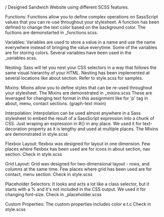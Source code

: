 / Designed Sandwich Website using different SCSS features.

Functions: 
Functions allow you to define complex operations on SassScript values that you can re-use throughout your stylesheet.
A function has been defined to change the text color based on the background color. 
The fuctions are demonstarted in _functions.scss.

Variables:
Variables are used to store a value in a name and use the name everywhere instead of bringing the value everytime.
Some of the variables are for storing colors.
Several variables have been used in the _variables.scss.

Nesting:
Sass will let you nest your CSS selectors in a way that follows the same visual hierarchy of your HTML. 
Nesting has been implemented at several locations like about section.
Refer to style.scss for samples.

Mixins:
Mixins allow you to define styles that can be re-used throughout your stylesheet.
The Mixins are demonstrated in _mixins.scss
These are leveraged for changing text format in this assignment like for 'p' tag in about, menu, contact sections. (graph-text mixin)

Interpolation:
Interpolation can be used almost anywhere in a Sass stylesheet to embed the result of a SassScript expression into a chunk of CSS.
Just wraping an expression in #{} in any place.
We used it for text-decoration property as it is lengthy and used at multiple places.
The Mixins are demonstrated in style.scss

Flexbox Layout:
flexbox was designed for layout in one dimension.
Few places where flexbox has been used are for icons in about section, nav section.
Check in style.scss

Grid Layout:
Grid was designed for two-dimensional layout - rows, and columns at the same time.
Few places where grid has been used are for contact, menu section.
Check in style.scss

Placeholder Selectors: 
It looks and acts a lot like a class selector, but it starts with a % and it's not included in the CSS output.
We used it for changing font-size.
Check in _placeholder.scss

Custom Properties: 
The custom properties includes color e.t.c
Check in style.scss
